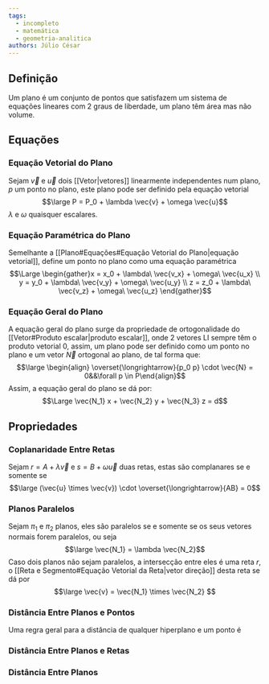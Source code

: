 ```yaml
---
tags:
  - incompleto
  - matemática
  - geometria-analitica
authors: Júlio César
---
```

## Definição

Um plano é um conjunto de pontos que satisfazem um sistema de equações lineares com 2 graus de liberdade, um plano têm área mas não volume.
## Equações

### Equação Vetorial do Plano
Sejam $\vec{v}$ e $\vec{u}$ dois [[Vetor|vetores]] linearmente independentes num plano, $p$ um ponto no plano, este plano pode ser definido pela equação vetorial
$$\large P = P_0 + \lambda \vec{v} + \omega \vec{u}$$
$\lambda$ e $\omega$ quaisquer escalares.
### Equação Paramétrica do Plano
Semelhante a [[Plano#Equações#Equação Vetorial do Plano|equação vetorial]], define um ponto no plano como uma equação paramétrica
$$\Large \begin{gather}x = x_0 + \lambda\ \vec{v_x} + \omega\ \vec{u_x} \\
y = y_0 + \lambda\ \vec{v_y} + \omega\ \vec{u_y} \\
z = z_0 + \lambda\ \vec{v_z} + \omega\ \vec{u_z} 
\end{gather}$$
### Equação Geral do Plano
A equação geral do plano surge da propriedade de ortogonalidade do [[Vetor#Produto escalar|produto escalar]], onde 2 vetores $\text{LI}$ sempre têm o produto vetorial 0, assim, um plano pode ser definido como um ponto no plano e um vetor $\vec{N}$ ortogonal ao plano, de tal forma que:
$$\large \begin{align} \overset{\longrightarrow}{p_0 p} \cdot \vec{N} = 0&&\forall p \in P\end{align}$$
Assim, a equação geral do plano se dá por:
$$\Large \vec{N_1} x + \vec{N_2} y + \vec{N_3} z = d$$

## Propriedades

### Coplanaridade Entre Retas
Sejam $r = A + \lambda \vec{v}$ e $s = B + \omega \vec{u}$ duas retas, estas são complanares se e somente se 
$$\large (\vec{u} \times \vec{v}) \cdot \overset{\longrightarrow}{AB} = 0$$
### Planos Paralelos
Sejam $\pi_1$ e $\pi_2$ planos, eles são paralelos se e somente se os seus vetores normais forem paralelos, ou seja
$$\large \vec{N_1} = \lambda \vec{N_2}$$
Caso dois planos não sejam paralelos, a intersecção entre eles é uma reta $r$, o [[Reta e Segmento#Equação Vetorial da Reta|vetor direção]] desta reta se dá por 
$$\large \vec{v} = \vec{N_1} \times \vec{N_2} $$
### Distância Entre Planos e Pontos
Uma regra geral para a distância de qualquer hiperplano e um ponto é


### Distância Entre Planos e Retas


### Distância Entre Planos

